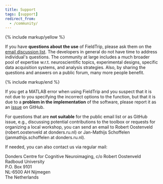```yaml
---
title: Support
tags: [support]
redirect_from:
  - /community/
---
```


{% include markup/yellow %}

If you have **questions about the use** of FieldTrip, please ask them on the [email discussion list](/discussion_list). The developers in general do not have time to address individual's questions. The community at large includes a much broader pool of expertise w.r.t. neuroscientific topics, experimental designs, specific data acquisition systems, and analysis strategies. Also, by sharing the questions and answers on a public forum, many more people benefit.

{% include markup/end %}

If you get a MATLAB error when using FieldTrip and you suspect that it is not due to you specifying the incorrect options to the function, but that it is due to a **problem in the implementation** of the software, please report it as an [issue](/development/issues) on GitHub.

For questions that are **not suitable** for the public email list or as GitHub issue, e.g., discussing potential contributions to the toolbox or requests for organizing a local workshop, you can send an email to Robert Oostenveld (robert.oostenveld at donders.ru.nl) or Jan-Mathijs Schoffelen (janmathijs.schoffelen at donders.ru.nl).

If needed, you can also contact us via regular mail:

Donders Centre for Cognitive Neuroimaging, c/o Robert Oostenveld  
Radboud University  
P.O. Box 9101  
NL-6500 AH Nijmegen  
The Netherlands  

